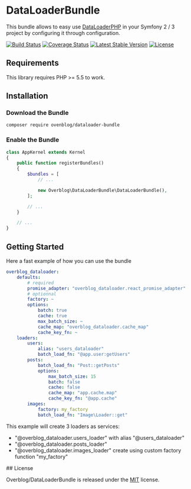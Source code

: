 # DataLoaderBundle

This bundle allows to easy use  [DataLoaderPHP](https://github.com/overblog/dataloader-php)
in your Symfony 2 / 3 project by  configuring it through configuration.

[![Build Status](https://travis-ci.org/overblog/dataloader-bundle.svg?branch=master)](https://travis-ci.org/overblog/dataloader-bundle)
[![Coverage Status](https://coveralls.io/repos/github/overblog/dataloader-bundle/badge.svg?branch=master)](https://coveralls.io/github/overblog/dataloader-bundle?branch=master)
[![Latest Stable Version](https://poser.pugx.org/overblog/dataloader-bundle/version)](https://packagist.org/packages/overblog/dataloader-bundle)
[![License](https://poser.pugx.org/overblog/dataloader-bundle/license)](https://packagist.org/packages/overblog/dataloader-bundle)

## Requirements

This library requires PHP >= 5.5 to work.

## Installation

### Download the Bundle

```
composer require ovenblog/dataloader-bundle
```

### Enable the Bundle

```php
class AppKernel extends Kernel
{
    public function registerBundles()
    {
        $bundles = [
            // ...

            new Overblog\DataLoaderBundle\DataLoaderBundle(),
        ];

        // ...
    }

    // ...
}
```

## Getting Started

Here a fast example of how you can use the bundle

```yaml
overblog_dataloader:
    defaults:
        # required
        promise_adapter: "overblog_dataloader.react_promise_adapter"
        # optionnal
        factory: ~
        options:
            batch: true
            cache: true
            max_batch_size: ~
            cache_map: "overblog_dataloader.cache_map"
            cache_key_fn: ~
    loaders:
        users:
            alias: "users_dataloader"
            batch_load_fn: "@app.user:getUsers"
        posts: 
            batch_load_fn: "Post::getPosts"
            options:
                max_batch_size: 15
                batch: false
                cache: false
                cache_map: "app.cache.map"
                cache_key_fn: "@app.cache"
        images:
            factory: my_factory
            batch_load_fn: "Image\Loader::get"
```

This example will create 3 loaders as services:
- "@overblog_dataloader.users_loader" with alias "@users_dataloader"
- "@overblog_dataloader.posts_loader"
- "@overblog_dataloader.images_loader" create using custom factory function "my_factory"

## License

Overblog/DataLoaderBundle is released under the [MIT](https://github.com/overblog/dataloader-bundle/blob/master/LICENSE) license.
